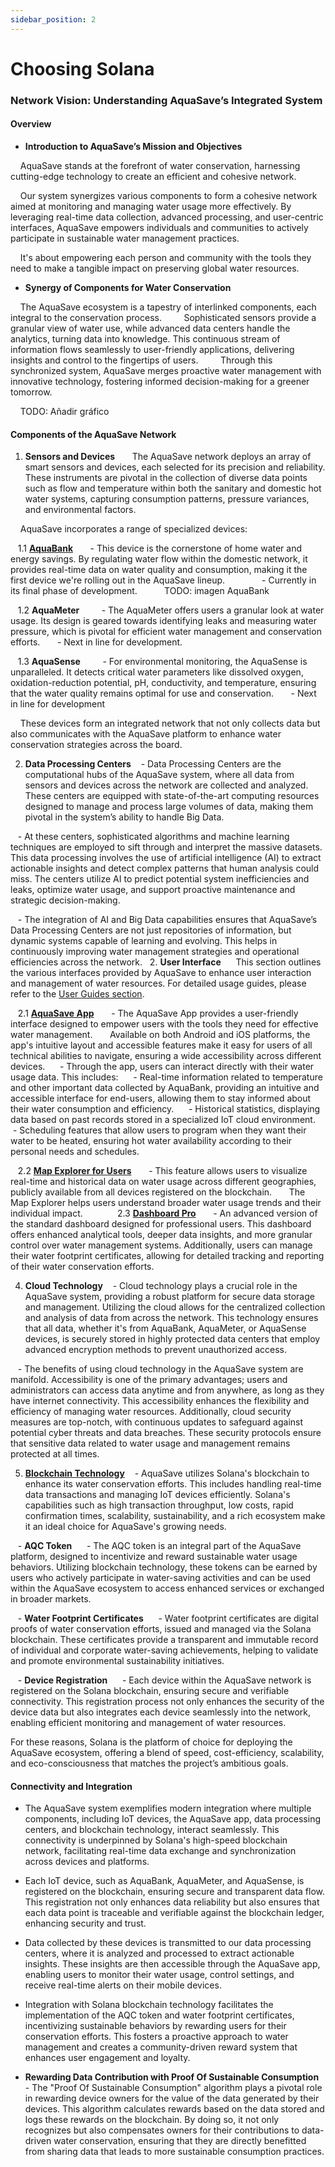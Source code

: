 ```yaml
---
sidebar_position: 2
---
```


# Choosing Solana

### Network Vision: Understanding AquaSave’s Integrated System

#### Overview

- **Introduction to AquaSave’s Mission and Objectives**

    AquaSave stands at the forefront of water conservation, harnessing cutting-edge technology to create an efficient and cohesive network. 
   

    Our system synergizes various components to form a cohesive network aimed at monitoring and managing water usage more effectively. By leveraging real-time data collection, advanced processing, and user-centric interfaces, AquaSave empowers individuals and communities to actively participate in sustainable water management practices. 

    It's about empowering each person and community with the tools they need to make a tangible impact on preserving global water resources.
    

- **Synergy of Components for Water Conservation**

    The AquaSave ecosystem is a tapestry of interlinked components, each integral to the conservation process. 
    
    Sophisticated sensors provide a granular view of water use, while advanced data centers handle the analytics, turning data into knowledge. This continuous stream of information flows seamlessly to user-friendly applications, delivering insights and control to the fingertips of users. 
    
    Through this synchronized system, AquaSave merges proactive water management with innovative technology, fostering informed decision-making for a greener tomorrow.
    

    TODO: Añadir gráfico


#### Components of the AquaSave Network

1. **Sensors and Devices**  
    The AquaSave network deploys an array of smart sensors and devices, each selected for its precision and reliability. These instruments are pivotal in the collection of diverse data points such as flow and temperature within both the sanitary and domestic hot water systems, capturing consumption patterns, pressure variances, and environmental factors. 

    AquaSave incorporates a range of specialized devices:

   1.1 [**AquaBank**](#aquabank-depin)
      - This device is the cornerstone of home water and energy savings. By regulating water flow within the domestic network, it provides real-time data on water quality and consumption, making it the first device we're rolling out in the AquaSave lineup.        
      - Currently in its final phase of development.  
        TODO: imagen AquaBank

   1.2 **AquaMeter**  
      - The AquaMeter offers users a granular look at water usage. Its design is geared towards identifying leaks and measuring water pressure, which is pivotal for efficient water management and conservation efforts.
      - Next in line for development.

   1.3 **AquaSense**  
      - For environmental monitoring, the AquaSense is unparalleled. It detects critical water parameters like dissolved oxygen, oxidation-reduction potential, pH, conductivity, and temperature, ensuring that the water quality remains optimal for use and conservation.
      - Next in line for development

    These devices form an integrated network that not only collects data but also communicates with the AquaSave platform to enhance water conservation strategies across the board.  

2. **Data Processing Centers**
   - Data Processing Centers are the computational hubs of the AquaSave system, where all data from sensors and devices across the network are collected and analyzed. These centers are equipped with state-of-the-art computing resources designed to manage and process large volumes of data, making them pivotal in the system’s ability to handle Big Data.

   - At these centers, sophisticated algorithms and machine learning techniques are employed to sift through and interpret the massive datasets. This data processing involves the use of artificial intelligence (AI) to extract actionable insights and detect complex patterns that human analysis could miss. The centers utilize AI to predict potential system inefficiencies and leaks, optimize water usage, and support proactive maintenance and strategic decision-making.

   - The integration of AI and Big Data capabilities ensures that AquaSave’s Data Processing Centers are not just repositories of information, but dynamic systems capable of learning and evolving. This helps in continuously improving water management strategies and operational efficiencies across the network.
 
2. **User Interface**  
   This section outlines the various interfaces provided by AquaSave to enhance user interaction and management of water resources. For detailed usage guides, please refer to the [User Guides section](#user-guides).

   2.1 [**AquaSave App**](#user-guides/aquasave-app)
      - The AquaSave App provides a user-friendly interface designed to empower users with the tools they need for effective water management.  
    Available on both Android and iOS platforms, the app's intuitive layout and accessible features make it easy for users of all technical abilities to navigate, ensuring a wide accessibility across different devices.
  
   - Through the app, users can interact directly with their water usage data. This includes:
     - Real-time information related to temperature and other important data collected by AquaBank, providing an intuitive and accessible interface for end-users, allowing them to stay informed about their water consumption and efficiency.
     - Historical statistics, displaying data based on past records stored in a specialized IoT cloud environment.
     - Scheduling features that allow users to program when they want their water to be heated, ensuring hot water availability according to their personal needs and schedules.

   2.2 [**Map Explorer for Users**](#user-guides/map-dashboard-users)
      - This feature allows users to visualize real-time and historical data on water usage across different geographies, publicly available from all devices registered on the blockchain.  
    The Map Explorer helps users understand broader water usage trends and their individual impact.
         
   2.3 [**Dashboard Pro**](#user-guides/dashboard-pro)
      - An advanced version of the standard dashboard designed for professional users. This dashboard offers enhanced analytical tools, deeper data insights, and more granular control over water management systems. Additionally, users can manage their water footprint certificates, allowing for detailed tracking and reporting of their water conservation efforts.


4. **Cloud Technology**
   - Cloud technology plays a crucial role in the AquaSave system, providing a robust platform for secure data storage and management. Utilizing the cloud allows for the centralized collection and analysis of data from across the network. This technology ensures that all data, whether it's from AquaBank, AquaMeter, or AquaSense devices, is securely stored in highly protected data centers that employ advanced encryption methods to prevent unauthorized access.

   - The benefits of using cloud technology in the AquaSave system are manifold. Accessibility is one of the primary advantages; users and administrators can access data anytime and from anywhere, as long as they have internet connectivity. This accessibility enhances the flexibility and efficiency of managing water resources. Additionally, cloud security measures are top-notch, with continuous updates to safeguard against potential cyber threats and data breaches. These security protocols ensure that sensitive data related to water usage and management remains protected at all times.

5. [**Blockchain Technology**](#technical-aspects/choosing-solana)
   - AquaSave utilizes Solana's blockchain to enhance its water conservation efforts. This includes handling real-time data transactions and managing IoT devices efficiently. Solana's capabilities such as high transaction throughput, low costs, rapid confirmation times, scalability, sustainability, and a rich ecosystem make it an ideal choice for AquaSave's growing needs.

   - **AQC Token**
     - The AQC token is an integral part of the AquaSave platform, designed to incentivize and reward sustainable water usage behaviors. Utilizing blockchain technology, these tokens can be earned by users who actively participate in water-saving activities and can be used within the AquaSave ecosystem to access enhanced services or exchanged in broader markets.

   - **Water Footprint Certificates**
     - Water footprint certificates are digital proofs of water conservation efforts, issued and managed via the Solana blockchain. These certificates provide a transparent and immutable record of individual and corporate water-saving achievements, helping to validate and promote environmental sustainability initiatives.

   - **Device Registration**
     - Each device within the AquaSave network is registered on the Solana blockchain, ensuring secure and verifiable connectivity. This registration process not only enhances the security of the device data but also integrates each device seamlessly into the network, enabling efficient monitoring and management of water resources.


For these reasons, Solana is the platform of choice for deploying the AquaSave ecosystem, offering a blend of speed, cost-efficiency, scalability, and eco-consciousness that matches the project’s ambitious goals.


#### Connectivity and Integration

- The AquaSave system exemplifies modern integration where multiple components, including IoT devices, the AquaSave app, data processing centers, and blockchain technology, interact seamlessly. This connectivity is underpinned by Solana's high-speed blockchain network, facilitating real-time data exchange and synchronization across devices and platforms.

- Each IoT device, such as AquaBank, AquaMeter, and AquaSense, is registered on the blockchain, ensuring secure and transparent data flow. This registration not only enhances data reliability but also ensures that each data point is traceable and verifiable against the blockchain ledger, enhancing security and trust.

- Data collected by these devices is transmitted to our data processing centers, where it is analyzed and processed to extract actionable insights. These insights are then accessible through the AquaSave app, enabling users to monitor their water usage, control settings, and receive real-time alerts on their mobile devices.

- Integration with Solana blockchain technology facilitates the implementation of the AQC token and water footprint certificates, incentivizing sustainable behaviors by rewarding users for their conservation efforts. This fosters a proactive approach to water management and creates a community-driven reward system that enhances user engagement and loyalty.

- **Rewarding Data Contribution with Proof Of Sustainable Consumption**
  - The "Proof Of Sustainable Consumption" algorithm plays a pivotal role in rewarding device owners for the value of the data generated by their devices. This algorithm calculates rewards based on the data stored and logs these rewards on the blockchain. By doing so, it not only recognizes but also compensates owners for their contributions to data-driven water conservation, ensuring that they are directly benefitted from sharing data that leads to more sustainable consumption practices.
